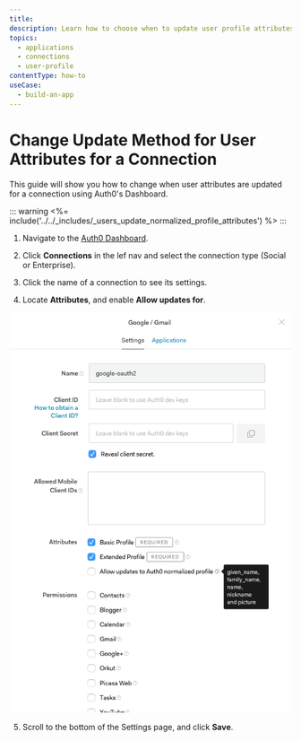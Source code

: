 ```yaml
---
title: 
description: Learn how to choose when to update user profile attributes for your connection using the Auth0 Dashboard.
topics:
  - applications
  - connections
  - user-profile
contentType: how-to
useCase:
  - build-an-app
---
```


# Change Update Method for User Attributes for a Connection

This guide will show you how to change when user attributes are updated for a connection using Auth0's Dashboard.

::: warning
<%= include('../../_includes/_users_update_normalized_profile_attributes') %>
:::

1. Navigate to the [Auth0 Dashboard](${manage_url}/).

2. Click **Connections** in the lef nav and select the connection type (Social or Enterprise).

3. Click the name of a connection to see its settings.

4. Locate **Attributes**, and enable **Allow updates for**.

![Allow Updates for Normalized User Profile](/media/articles/connections/allow-update-normalized-user-profile.png)

5. Scroll to the bottom of the Settings page, and click **Save**.
